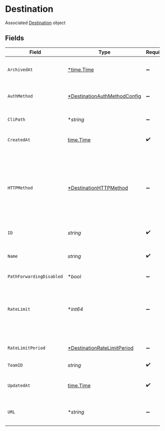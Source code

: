 # Destination

Associated [Destination](#destination-object) object


## Fields

| Field                                                                                                           | Type                                                                                                            | Required                                                                                                        | Description                                                                                                     |
| --------------------------------------------------------------------------------------------------------------- | --------------------------------------------------------------------------------------------------------------- | --------------------------------------------------------------------------------------------------------------- | --------------------------------------------------------------------------------------------------------------- |
| `ArchivedAt`                                                                                                    | [*time.Time](https://pkg.go.dev/time#Time)                                                                      | :heavy_minus_sign:                                                                                              | Date the destination was archived                                                                               |
| `AuthMethod`                                                                                                    | [*DestinationAuthMethodConfig](../../models/shared/destinationauthmethodconfig.md)                              | :heavy_minus_sign:                                                                                              | Config for the destination's auth method                                                                        |
| `CliPath`                                                                                                       | **string*                                                                                                       | :heavy_minus_sign:                                                                                              | Path for the CLI destination                                                                                    |
| `CreatedAt`                                                                                                     | [time.Time](https://pkg.go.dev/time#Time)                                                                       | :heavy_check_mark:                                                                                              | Date the destination was created                                                                                |
| `HTTPMethod`                                                                                                    | [*DestinationHTTPMethod](../../models/shared/destinationhttpmethod.md)                                          | :heavy_minus_sign:                                                                                              | HTTP method used on requests sent to the destination, overrides the method used on requests sent to the source. |
| `ID`                                                                                                            | *string*                                                                                                        | :heavy_check_mark:                                                                                              | ID of the destination                                                                                           |
| `Name`                                                                                                          | *string*                                                                                                        | :heavy_check_mark:                                                                                              | A unique, human-friendly name for the destination                                                               |
| `PathForwardingDisabled`                                                                                        | **bool*                                                                                                         | :heavy_minus_sign:                                                                                              | N/A                                                                                                             |
| `RateLimit`                                                                                                     | **int64*                                                                                                        | :heavy_minus_sign:                                                                                              | Limit event attempts to receive per period. Max value is workspace plan's max attempts thoughput.               |
| `RateLimitPeriod`                                                                                               | [*DestinationRateLimitPeriod](../../models/shared/destinationratelimitperiod.md)                                | :heavy_minus_sign:                                                                                              | Period to rate limit attempts                                                                                   |
| `TeamID`                                                                                                        | *string*                                                                                                        | :heavy_check_mark:                                                                                              | ID of the workspace                                                                                             |
| `UpdatedAt`                                                                                                     | [time.Time](https://pkg.go.dev/time#Time)                                                                       | :heavy_check_mark:                                                                                              | Date the destination was last updated                                                                           |
| `URL`                                                                                                           | **string*                                                                                                       | :heavy_minus_sign:                                                                                              | HTTP endpoint of the destination                                                                                |